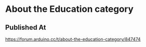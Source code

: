 # About the Education category

## Published At

https://forum.arduino.cc/t/about-the-education-category/847474
